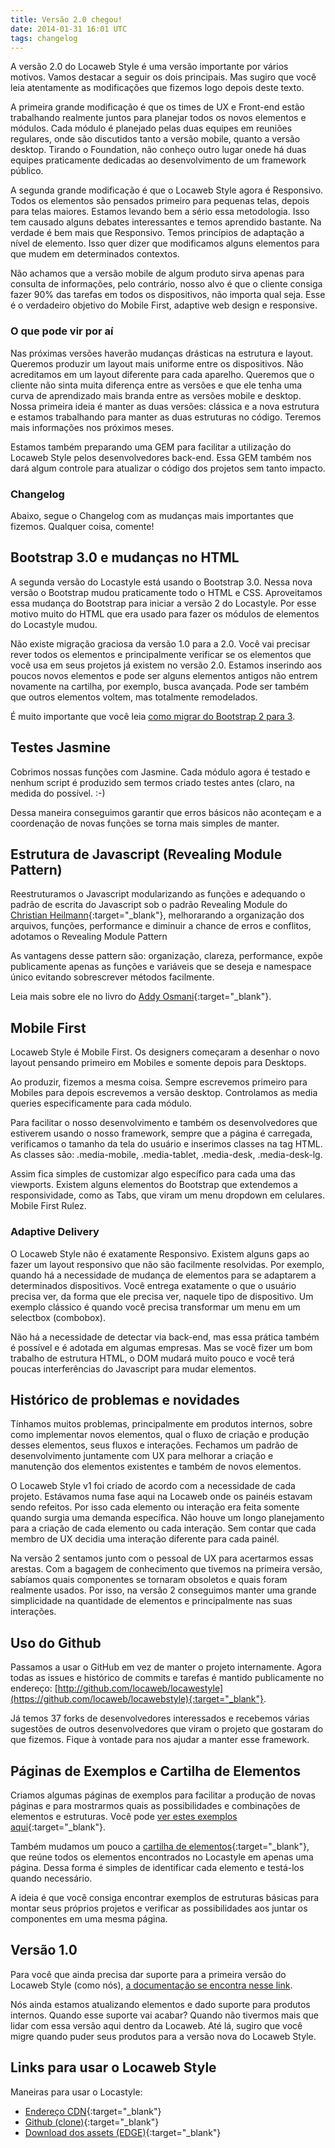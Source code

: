 ```yaml
---
title: Versão 2.0 chegou!
date: 2014-01-31 16:01 UTC
tags: changelog
---
```


A versão 2.0 do Locaweb Style é uma versão importante por vários motivos. Vamos destacar a seguir os dois principais. Mas sugiro que você leia atentamente as modificações que fizemos logo depois deste texto.

A primeira grande modificação é que os times de UX e Front-end estão trabalhando realmente juntos para planejar todos os novos elementos e módulos. Cada módulo é planejado pelas duas equipes em reuniões regulares, onde são discutidos tanto a versão mobile, quanto a versão desktop. Tirando o Foundation, não conheço outro lugar onede há duas equipes praticamente dedicadas ao desenvolvimento de um framework público.

A segunda grande modificação é que o Locaweb Style agora é Responsivo. Todos os elementos são pensados primeiro para pequenas telas, depois para telas maiores. Estamos levando bem a sério essa metodologia. Isso tem causado alguns debates interessantes e temos aprendido bastante. Na verdade é bem mais que Responsivo. Temos princípios de adaptação a nível de elemento. Isso quer dizer que modificamos alguns elementos para que mudem em determinados contextos.

Não achamos que a versão mobile de algum produto sirva apenas para consulta de informações, pelo contrário, nosso alvo é que o cliente consiga fazer 90% das tarefas em todos os dispositivos, não importa qual seja. Esse é o verdadeiro objetivo do Mobile First, adaptive web design e responsive.

<h3>O que pode vir por aí</h3>
Nas próximas versões haverão mudanças drásticas na estrutura e layout. Queremos produzir um layout mais uniforme entre os dispositivos. Não acreditamos em um layout diferente para cada aparelho. Queremos que o cliente não sinta muita diferença entre as versões e que ele tenha uma curva de aprendizado mais branda entre as versões mobile e desktop. Nossa primeira ideia é manter as duas versões: clássica e a nova estrutura e estamos trabalhando para manter as duas estruturas no código. Teremos mais informações nos próximos meses.

Estamos também preparando uma GEM para facilitar a utilização do Locaweb Style pelos desenvolvedores back-end. Essa GEM também nos dará algum controle para atualizar o código dos projetos sem tanto impacto.

<h3>Changelog</h3>
Abaixo, segue o Changelog com as mudanças mais importantes que fizemos. Qualquer coisa, comente!

## Bootstrap 3.0 e mudanças no HTML
A segunda versão do Locastyle está usando o Bootstrap 3.0. Nessa nova versão o Bootstrap mudou praticamente todo o HTML e CSS.
Aproveitamos essa mudança do Bootstrap para iniciar a versão 2 do Locastyle. Por esse motivo muito do HTML que era usado para fazer os módulos de elementos do Locastyle mudou.

Não existe migração graciosa da versão 1.0 para a 2.0. Você vai precisar rever todos os elementos e principalmente verificar se os elementos que você usa em seus projetos já existem no versão 2.0. Estamos inserindo aos poucos novos elementos e pode ser alguns elementos antigos não entrem novamente na cartilha, por exemplo, busca avançada. Pode ser também que outros elementos voltem, mas totalmente remodelados.

É muito importante que você leia [como migrar do Bootstrap 2 para 3](http://getbootstrap.com/getting-started/#migration).

## Testes Jasmine
Cobrimos nossas funções com Jasmine.
Cada módulo agora é testado e nenhum script é produzido sem termos criado testes antes (claro, na medida do possível. :-)

Dessa maneira conseguimos garantir que erros básicos não aconteçam e a coordenação de novas funções se torna mais simples de manter.

## Estrutura de Javascript (Revealing Module Pattern)
Reestruturamos o Javascript modularizando as funções e adequando o padrão de escrita do Javascript sob o padrão Revealing Module do [Christian Heilmann](http://christianheilmann.com){:target="_blank"}, melhorarando a organização dos arquivos, funções, performance e diminuir a chance de erros e conflitos, adotamos o Revealing Module Pattern

As vantagens desse pattern são: organização, clareza, performance, expõe publicamente apenas as funções e variáveis que se deseja e namespace único evitando sobrescrever métodos facilmente.

Leia mais sobre ele no livro do [Addy Osmani](http://addyosmani.com/resources/essentialjsdesignpatterns/book/#revealingmodulepatternjavascript){:target="_blank"}.

## Mobile First
Locaweb Style é Mobile First. Os designers começaram a desenhar o novo layout pensando primeiro em Mobiles e somente depois para Desktops.

Ao produzir, fizemos a mesma coisa. Sempre escrevemos primeiro para Mobiles para depois escrevemos a versão desktop. Controlamos as media queries especificamente para cada módulo.

Para facilitar o nosso desenvolvimento e também os desenvolvedores que estiverem usando o nosso framework, sempre que a página é carregada, verificamos o tamanho da tela do usuário e inserimos classes na tag HTML. As classes são: .media-mobile, .media-tablet, .media-desk, .media-desk-lg.

Assim fica simples de customizar algo específico para cada uma das viewports.
Existem alguns elementos do Bootstrap que extendemos a responsividade, como as Tabs, que viram um menu dropdown em celulares. Mobile First Rulez.

### Adaptive Delivery
O Locaweb Style não é exatamente Responsivo. Existem alguns gaps ao fazer um layout responsivo que não são facilmente resolvidas. Por exemplo, quando há a necessidade de mudança de elementos para se adaptarem a determinados dispositivos. Você entrega exatamente o que o usuário precisa ver, da forma que ele precisa ver, naquele tipo de dispositivo.
Um exemplo clássico é quando você precisa transformar um menu em um selectbox (combobox).

Não há a necessidade de detectar via back-end, mas essa prática também é possível e é adotada em algumas empresas. Mas se você fizer um bom trabalho de estrutura HTML, o DOM mudará muito pouco e você terá poucas interferências do Javascript para mudar elementos.

## Histórico de problemas e novidades
Tínhamos muitos problemas, principalmente em produtos internos, sobre como implementar novos elementos, qual o fluxo de criação e produção desses elementos, seus fluxos e interações. Fechamos um padrão de desenvolvimento juntamente com UX para melhorar a criação e manutenção dos elementos existentes e também de novos elementos.

O Locaweb Style v1 foi criado de acordo com a necessidade de cada projeto. Estávamos numa fase aqui na Locaweb onde os painéis estavam sendo refeitos. Por isso cada elemento ou interação era feita somente quando surgia uma demanda específica. Não houve um longo planejamento para a criação de cada elemento ou cada interação. Sem contar que cada membro de UX decidia uma interação diferente para cada painél.

Na versão 2 sentamos junto com o pessoal de UX para acertarmos essas arestas. Com a bagagem de conhecimento que tivemos na primeira versão, sabíamos quais componentes se tornaram obsoletos e quais foram realmente usados. Por isso, na versão 2 conseguimos manter uma grande simplicidade na quantidade de elementos e principalmente nas suas interações.

## Uso do Github
Passamos a usar o GitHub em vez de manter o projeto internamente. Agora todas as issues e histórico de commits e tarefas é mantido publicamente no endereço: [http://github.com/locaweb/locawestyle](https://github.com/locaweb/locawebstyle){:target="_blank"}.

Já temos 37 forks de desenvolvedores interessados e recebemos várias sugestões de outros desenvolvedores que viram o projeto que gostaram do que fizemos. Fique à vontade para nos ajudar a manter esse framework.

## Páginas de Exemplos e Cartilha de Elementos
Criamos algumas páginas de exemplos para facilitar a produção de novas páginas e para mostrarmos quais as possibilidades e combinações de elementos e estruturas. Você pode [ver estes exemplos aqui](http://locaweb.github.io/locawebstyle/manual/exemplos){:target="_blank"}.

Também mudamos um pouco a [cartilha de elementos](http://locaweb.github.io/locawebstyle/manual/elementos){:target="_blank"}, que reúne todos os elementos encontrados no Locastyle em apenas uma página. Dessa forma é simples de identificar cada elemento e testá-los quando necessário.

A ideia é que você consiga encontrar exemplos de estruturas básicas para montar seus próprios projetos e verificar as possibilidades aos juntar os componentes em uma mesma página.

## Versão 1.0
Para você que ainda precisa dar suporte para a primeira versão do Locaweb Style (como nós), [a documentação se encontra nesse link](http://localhost:4567/v1).

Nós ainda estamos atualizando elementos e dado suporte para produtos internos. Quando esse suporte vai acabar? Quando não tivermos mais que lidar com essa versão aqui dentro da Locaweb. Até lá, sugiro que você migre quando puder seus produtos para a versão nova do Locaweb Style.

## Links para usar o Locaweb Style
Maneiras para usar o Locastyle:

*   [Endereço CDN](http://locaweb.github.io/locawebstyle/manual/introducao/como-usar){:target="_blank"}
*   [Github (clone)](https://github.com/locaweb/locawebstyle){:target="_blank"}
*   [Download dos assets (EDGE)](http://developer.locaweb.com.br/assets/edge.zip){:target="_blank"}